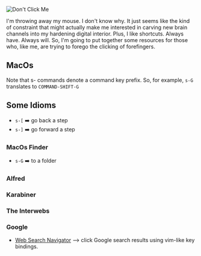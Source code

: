 ![Don't Click Me](https://media.giphy.com/media/xUPGcoTKhfDvStjxMA/source.gif)

I'm throwing away my mouse. I don't know why. It just seems like the kind of constraint that might actually make me interested in carving new brain channels into my hardening digital interior. Plus, I like shortcuts. Always have. Always will. So, I'm going to put together some resources for those who, like me, are trying to forego the clicking of forefingers.

## MacOs

Note that s- commands denote a command key prefix. So, for example, `s-G` translates to `COMMAND-SHIFT-G`

## Some Idioms

- `s-[` :arrow_right: go back a step 
- `s-]` :arrow_right: go forward a step

### MacOs Finder

- `s-G` :arrow_right: to a folder

### Alfred

### Karabiner

### The Interwebs

### Google

- [Web Search Navigator](https://github.com/infokiller/web-search-navigator) --> click Google search results using vim-like key bindings.
